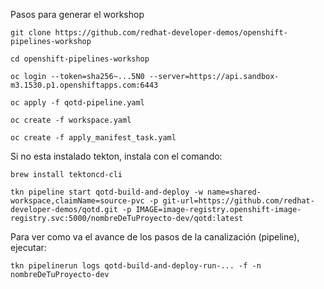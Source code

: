 Pasos para generar el workshop

```git clone https://github.com/redhat-developer-demos/openshift-pipelines-workshop```

```cd openshift-pipelines-workshop```

```oc login --token=sha256~...5N0 --server=https://api.sandbox-m3.1530.p1.openshiftapps.com:6443```

```oc apply -f qotd-pipeline.yaml```

 ```oc create -f workspace.yaml```

```oc create -f apply_manifest_task.yaml```

Si no esta instalado tekton, instala con el comando:

```brew install tektoncd-cli```

```tkn pipeline start qotd-build-and-deploy -w name=shared-workspace,claimName=source-pvc -p git-url=https://github.com/redhat-developer-demos/qotd.git -p IMAGE=image-registry.openshift-image-registry.svc:5000/nombreDeTuProyecto-dev/qotd:latest```

Para ver como va el avance de los pasos de la canalización (pipeline), ejecutar:

```tkn pipelinerun logs qotd-build-and-deploy-run-... -f -n nombreDeTuProyecto-dev```

